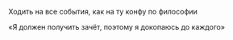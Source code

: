 Ходить на все события, как на ту конфу по философии

«Я должен получить зачёт, поэтому я докопаюсь до каждого»